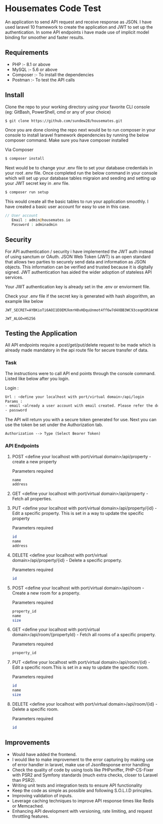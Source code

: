 # Housemates Code Test

An application to send API request and receive response as JSON. I have used laravel 10 framework to create the application and JWT to set up the authentication. In some API endpoints i have made use of implicit model binding for smoother and faster results.

## Requirements

- PHP :- 8.1 or above
- MySQL :- 5.6 or above
- Composer :- To install the dependencies
- Postman :- To test the API calls

## Install

Clone the repo to your working directory using your favorite CLI console (eg: GitBash, PowerShell, cmd or any of your choice) 

```bash
$ git clone https://github.com/sundew28/housemates.git
```

Once you are done cloning the repo next would be to run composer in your console to install laravel framework dependencies by running the below composer command. Make sure you have composer installed

Via Composer

```bash
$ composer install
```

Next would be to change your .env file to set your database credentials in your root .env file. Once completed run the below command in your console which
will set up your database tables migraion and seeding and setting up your JWT secret key in .env file.

```bash
$ composer run setup
```
This would create all the basic tables to run your application smoothly. I have created a basic user account for easy to use in this case.

```php
// User account
   Email : admin@housemates.io
   Password : adminadmin
```

## Security

For API authentication / security i have implemented the JWT auth instead of using sanctum or OAuth. JSON Web Token (JWT) is an open standard that allows two parties to securely send data and information as JSON objects. This information can be verified and trusted because it is digitally signed. JWT authentication has aided the wider adoption of stateless API services.

Your JWT authentication key is already set in the .env or enviorment file.

Check your .env file if the secret key is generated with hash alogorithm, an example like below
```
JWT_SECRET=AYBKioTi6AOI1EOEMJkmrH8vHDquUnmot4ff6w7d4XBB3WC93ceqmSMJAtW8kxco

JWT_ALGO=HS256

```

## Testing the Application

All API endpoints require a post/get/put/delete request to be made which is already made mandatory in the api route file for secure transfer of data.

### Task 

The instructions were to call API end points through the console command. Listed like below after you login.

Login :

```bash
Url : <define your localhost with port/virtual domain>/api/login
Params : 
- email <already a user account with email created. Please refer the doc for the informations>,
- password
```
The API will return you with a secure token generated for use. Next you can use the token be set under the Authorization tab.

```
Authorization --> Type (Select Bearer Token)
```
### API Endpoints

1) POST <define your localhost with port/virtual domain>/api/property - create a new property

    Parameters required

    ```bash
    name
    address
    ```

2) GET <define your localhost with port/virtual domain>/api/property - Fetch all properties.

3) PUT <define your localhost with port/virtual domain>/api/property/{id} - Edit a specific property. This is set in a way to update the specific property

    Parameters required

    ```bash
    id
    name
    address
    ```

4) DELETE <define your localhost with port/virtual domain>/api/property/{id} - Delete a specific property.

    Parameters required

    ```bash
    id   
    ```

5) POST <define your localhost with port/virtual domain>/api/room - Create a new room for a property.

    Parameters required

    ```bash
    property_id
    name
    size
    ```

6) GET <define your localhost with port/virtual domain>/api/room/{propertyId} - Fetch all rooms of a specific property.

    Parameters required

    ```bash
    property_id    
    ```

7) PUT <define your localhost with port/virtual domain>/api/room/{id} - Edit a specific room.This is set in a way to update the specific room.
    
    Parameters required

    ```bash
    id
    name
    size
    ```

8) DELETE <define your localhost with port/virtual domain>/api/room/{id} - Delete a specific room.
   
   Parameters required

    ```bash
    id   
    ```

## Improvements

- Would have added the frontend.
- I would like to make improvement to the error capturing by making use of error handler in laravel, make use of JsonResponse error handling
- Check the quality of code by using tools like PHPsniffer, PHP-CS-Fixer with PSR2 and Symfony standards (much extra checks, closer to Laravel than PSR2).
- Writing unit tests and integration tests to ensure API functionality
- Keep the code as simple as possible and following S.O.L.I.D princples.
- Improving validation of inputs.
- Leverage caching techniques to improve API response times like Redis or Memcached.
- Enhancing API development with versioning, rate limiting, and request throttling features.
